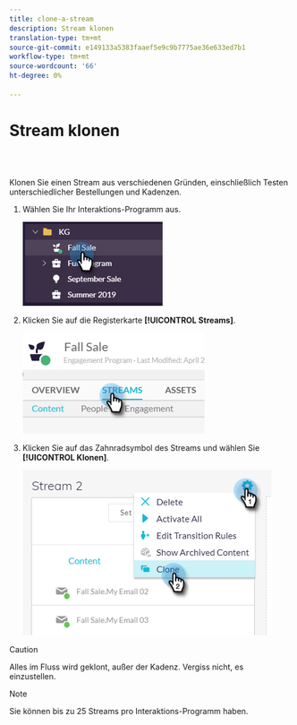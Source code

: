 ```yaml
---
title: clone-a-stream
description: Stream klonen
translation-type: tm+mt
source-git-commit: e149133a5383faaef5e9c9b7775ae36e633ed7b1
workflow-type: tm+mt
source-wordcount: '66'
ht-degree: 0%

---
```



# Stream klonen

<br> 

Klonen Sie einen Stream aus verschiedenen Gründen, einschließlich Testen unterschiedlicher Bestellungen und Kadenzen.

1. Wählen Sie Ihr Interaktions-Programm aus.

   ![Bild eins](/help/sky/assets/engagement-programs/clone-a-stream/clone-a-stream-1.png)

1. Klicken Sie auf die Registerkarte **[!UICONTROL Streams]**.

   ![Bild zwei](/help/sky/assets/engagement-programs/clone-a-stream/clone-a-stream-2.png)

1. Klicken Sie auf das Zahnradsymbol des Streams und wählen Sie **[!UICONTROL Klonen]**.

   ![Bild drei](/help/sky/assets/engagement-programs/clone-a-stream/clone-a-stream-3.png)

>[!CAUTION]
>
>Alles im Fluss wird geklont, außer der Kadenz. Vergiss nicht, es einzustellen.

>[!NOTE]
>
>Sie können bis zu 25 Streams pro Interaktions-Programm haben.
